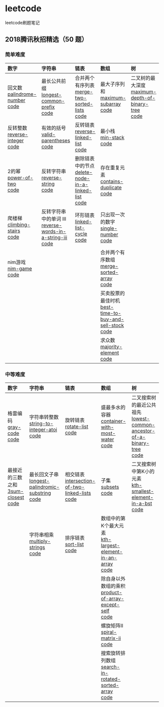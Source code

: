 # leetcode
leetcode刷题笔记

## 2018腾讯秋招精选（50 题）

### 简单难度  

| 数字| 字符串|  链表| 数组| 树|
| :----------| :-----------|  :-----------|  :-----------|  :-----------|  
| 回文数<br>[palindrome-number](https://leetcode-cn.com/problems/palindrome-number)<br>[code](https://github.com/luozhiping/leetcode/blob/master/2018tencent50/easy/palindrome_number.py)  |最长公共前缀<br>[longest-common-prefix](https://leetcode-cn.com/problems/longest-common-prefix)<br>[code](https://github.com/luozhiping/leetcode/blob/master/2018tencent50/easy/longest_common_prefix.py)  |合并两个有序列表<br>[merge-two-sorted-lists](https://leetcode-cn.com/problems/merge-two-sorted-lists/) <br>[code](https://github.com/luozhiping/leetcode/blob/master/2018tencent50/easy/merge_two_sorted_lists.py)  |最大子序列和<br>[maximum-subarray](https://leetcode-cn.com/problems/maximum-subarray/)<br>[code](https://github.com/luozhiping/leetcode/blob/master/2018tencent50/easy/maximum_subarray.py)|二叉树的最大深度<br>[maximum-depth-of-binary-tree](https://leetcode-cn.com/problems/maximum-depth-of-binary-tree/)<br>[code](https://github.com/luozhiping/leetcode/blob/master/2018tencent50/easy/maximum_depth_of_binary_tree.py)|
|反转整数<br>[reverse-integer](https://leetcode-cn.com/problems/reverse-integer/) <br> [code](https://github.com/luozhiping/leetcode/blob/master/2018tencent50/easy/reverse_integer.py)  | 有效的括号<br>[valid-parentheses](https://leetcode-cn.com/problems/valid-parentheses/)<br>[code](https://github.com/luozhiping/leetcode/blob/master/2018tencent50/easy/valid_parentheses.py)   | 反转链表<br>[reverse-linked-list](https://leetcode-cn.com/problems/reverse-linked-list/)<br>[code](https://github.com/luozhiping/leetcode/blob/master/2018tencent50/easy/reverse_linked_list.py)|最小栈<br>[min-stack](https://leetcode-cn.com/problems/min-stack/)<br>[code](https://github.com/luozhiping/leetcode/blob/master/2018tencent50/easy/min_stack.py)|
|2的幂<br>[power-of-two](https://leetcode-cn.com/problems/power-of-two/)<br>[code](https://github.com/luozhiping/leetcode/blob/master/2018tencent50/easy/power_of_two.py)|反转字符串<br>[reverse-string](https://leetcode-cn.com/problems/reverse-string/)<br>[code](https://github.com/luozhiping/leetcode/blob/master/2018tencent50/easy/reverse_string.py)|删除链表中的节点<br>[delete-node-in-a-linked-list](https://leetcode-cn.com/problems/delete-node-in-a-linked-list/)<br>[code](https://github.com/luozhiping/leetcode/blob/master/2018tencent50/easy/delete_node_in_a_linked_list.py)|存在重复元素<br>[contains-duplicate](https://leetcode-cn.com/problems/contains-duplicate/)<br>[code](https://github.com/luozhiping/leetcode/blob/master/2018tencent50/easy/contains_duplicate.py)|
|爬楼梯<br>[climbing-stairs](https://leetcode-cn.com/problems/climbing-stairs/)<br>[code](https://github.com/luozhiping/leetcode/blob/master/2018tencent50/easy/climbing_stairs.py)|反转字符串中的单词 III<br>[reverse-words-in-a-string-iii](https://leetcode-cn.com/problems/reverse-words-in-a-string-iii/)<br>[code](https://github.com/luozhiping/leetcode/blob/master/2018tencent50/easy/reverse_words_in_a_string_iii.py)|环形链表<br>[linked-list-cycle](https://leetcode-cn.com/problems/linked-list-cycle/)<br>[code](https://github.com/luozhiping/leetcode/blob/master/2018tencent50/easy/linked_list_cycle.py)|只出现一次的数字<br>[single-number](https://leetcode-cn.com/problems/single-number/)<br>[code](https://github.com/luozhiping/leetcode/blob/master/2018tencent50/easy/single_number.py)|
|nim游戏<br>[nim-game](https://leetcode-cn.com/problems/nim-game/)<br>[code](https://github.com/luozhiping/leetcode/blob/master/2018tencent50/easy/nim_game.py)|||合并两个有序数组<br>[merge-sorted-array](https://leetcode-cn.com/problems/merge-sorted-array/)<br>[code](https://github.com/luozhiping/leetcode/blob/master/2018tencent50/easy/merge_sorted_array.py)|
||||买卖股票的最佳时机<br>[best-time-to-buy-and-sell-stock](https://leetcode-cn.com/problems/best-time-to-buy-and-sell-stock/)<br>[code](https://github.com/luozhiping/leetcode/blob/master/2018tencent50/easy/best_time_to_buy_and_sell_stock.py)|
||||求众数<br>[majority-element](https://leetcode-cn.com/problems/majority-element/)<br>[code](https://github.com/luozhiping/leetcode/blob/master/2018tencent50/easy/majority_element.py)|


### 中等难度

| 数字| 字符串|  链表| 数组| 树|
| :----------| :-----------|  :-----------|  :-----------|  :-----------|  
|格雷编码<br>[gray-code](https://leetcode-cn.com/problems/gray-code/)<br>[code](https://github.com/luozhiping/leetcode/blob/master/2018tencent50/middle/gray_code.py)|字符串转整数<br>[string-to-integer-atoi](https://leetcode-cn.com/problems/string-to-integer-atoi/)<br>[code](https://github.com/luozhiping/leetcode/blob/master/2018tencent50/middle/atoi.py)|旋转链表<br>[rotate-list](https://leetcode-cn.com/problems/rotate-list/)<br>[code](https://github.com/luozhiping/leetcode/blob/master/2018tencent50/middle/rotate_list.py)|盛最多水的容器<br>[container-with-most-water](https://leetcode-cn.com/problems/container-with-most-water/)<br>[code](https://github.com/luozhiping/leetcode/blob/master/2018tencent50/middle/container_with_most_water.py)|二叉搜索树的最近公共祖先<br>[lowest-common-ancestor-of-a-binary-tree](https://leetcode-cn.com/problems/lowest-common-ancestor-of-a-binary-tree/)<br>[code](https://github.com/luozhiping/leetcode/blob/master/2018tencent50/middle/lowest_common_ancestor_of_a_binary_search_tree.py)|
|最接近的三数之和<br>[3sum-closest](https://leetcode-cn.com/problems/3sum-closest/)<br>[code](https://github.com/luozhiping/leetcode/blob/master/2018tencent50/middle/3sum_closest.py)|最长回文子串<br>[longest-palindromic-substring](https://leetcode-cn.com/problems/longest-palindromic-substring/)<br>[code](https://github.com/luozhiping/leetcode/blob/master/2018tencent50/middle/longest_palindromic_substring.py)|相交链表<br>[intersection-of-two-linked-lists](https://leetcode-cn.com/problems/intersection-of-two-linked-lists/)<br>[code](https://github.com/luozhiping/leetcode/blob/master/2018tencent50/middle/intersection_of_two_linked_lists.py)|子集<br>[subsets](https://leetcode-cn.com/problems/subsets/)<br>[code](https://github.com/luozhiping/leetcode/blob/master/2018tencent50/middle/subsets.py)|二叉搜索树中第K小的元素<br>[kth-smallest-element-in-a-bst](https://leetcode-cn.com/problems/kth-smallest-element-in-a-bst/)<br>[code](https://github.com/luozhiping/leetcode/blob/master/2018tencent50/middle/kth_smallest_element_in_a_bst.py)
||字符串相乘<br>[multiply-strings](https://leetcode-cn.com/problems/multiply-strings/)<br>[code](https://github.com/luozhiping/leetcode/blob/master/2018tencent50/middle/multiply_strings.py)|排序链表<br>[sort-list](https://leetcode-cn.com/problems/sort-list/)<br>[code](https://github.com/luozhiping/leetcode/blob/master/2018tencent50/middle/sort_list.py)|数组中的第K个最大元素<br>[kth-largest-element-in-an-array](https://leetcode-cn.com/problems/kth-largest-element-in-an-array/)<br>[code](https://github.com/luozhiping/leetcode/blob/master/2018tencent50/middle/kth_largest_element_in_an_array.py)|
||||除自身以外数组的乘积<br>[product-of-array-except-self](https://leetcode-cn.com/problems/product-of-array-except-self/)<br>[code](https://github.com/luozhiping/leetcode/blob/master/2018tencent50/middle/product_of_array_except_self.py)|
||||螺旋矩阵II<br>[spiral-matrix-ii](https://leetcode-cn.com/problems/spiral-matrix-ii/)<br>[code](https://github.com/luozhiping/leetcode/blob/master/2018tencent50/middle/spiral_matrix_ii.py)|
||||搜索旋转排列数组<br>[search-in-rotated-sorted-array](https://leetcode-cn.com/problems/search-in-rotated-sorted-array/)<br>[code](https://github.com/luozhiping/leetcode/blob/master/2018tencent50/middle/search_in_rotated_sorted_array.py)|
